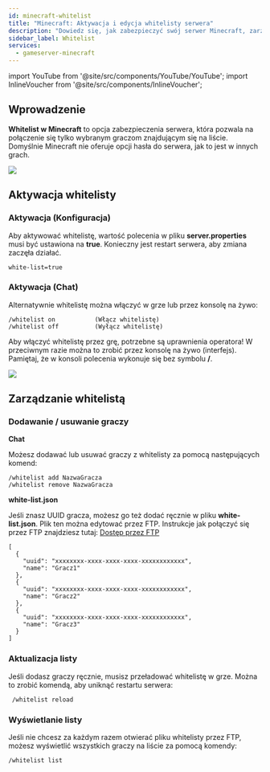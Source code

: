 ```yaml
---
id: minecraft-whitelist
title: "Minecraft: Aktywacja i edycja whitelisty serwera"
description: "Dowiedz się, jak zabezpieczyć swój serwer Minecraft, zarządzając dostępem graczy za pomocą whitelisty i chroń swoją rozgrywkę → Sprawdź teraz"
sidebar_label: Whitelist
services:
  - gameserver-minecraft
---
```


import YouTube from '@site/src/components/YouTube/YouTube';
import InlineVoucher from '@site/src/components/InlineVoucher';

## Wprowadzenie
**Whitelist w Minecraft** to opcja zabezpieczenia serwera, która pozwala na połączenie się tylko wybranym graczom znajdującym się na liście. Domyślnie Minecraft nie oferuje opcji hasła do serwera, jak to jest w innych grach.

![](https://screensaver01.zap-hosting.com/index.php/s/zbbRQdonbZPTeib/preview)

<YouTube videoId="nyor26XxwLY" imageSrc="https://screensaver01.zap-hosting.com/index.php/s/oSWCcxscEcDzrq7/preview" title="Jak włączyć WHITELIST na swoim serwerze Minecraft" description="Wolisz zobaczyć wszystko w akcji, żeby lepiej zrozumieć? Mamy to! Zanurz się w naszym wideo, które wszystko wyjaśnia. Niezależnie czy się spieszysz, czy po prostu wolisz chłonąć wiedzę w najbardziej angażujący sposób!"/>

<InlineVoucher />

## Aktywacja whitelisty



### Aktywacja (Konfiguracja)

Aby aktywować whitelistę, wartość polecenia w pliku **server.properties** musi być ustawiona na **true**. Konieczny jest restart serwera, aby zmiana zaczęła działać. 

```
white-list=true
```



### Aktywacja (Chat)

Alternatywnie whitelistę można włączyć w grze lub przez konsolę na żywo:

```
/whitelist on			(Włącz whitelistę)
/whitelist off			(Wyłącz whitelistę)
```



Aby włączyć whitelistę przez grę, potrzebne są uprawnienia operatora! W przeciwnym razie można to zrobić przez konsolę na żywo (interfejs). Pamiętaj, że w konsoli polecenia wykonuje się bez symbolu **/**.


![](https://screensaver01.zap-hosting.com/index.php/s/rxsCnTeEarycfR7/preview)



## Zarządzanie whitelistą



### Dodawanie / usuwanie graczy



**Chat**

Możesz dodawać lub usuwać graczy z whitelisty za pomocą następujących komend:

```
/whitelist add NazwaGracza
/whitelist remove NazwaGracza
```



**white-list.json**

Jeśli znasz UUID gracza, możesz go też dodać ręcznie w pliku **white-list.json**. Plik ten można edytować przez FTP. Instrukcje jak połączyć się przez FTP znajdziesz tutaj: [Dostęp przez FTP](gameserver-ftpaccess.md)

```
[
  {
    "uuid": "xxxxxxxx-xxxx-xxxx-xxxx-xxxxxxxxxxxx",
    "name": "Gracz1"
  },
  {
    "uuid": "xxxxxxxx-xxxx-xxxx-xxxx-xxxxxxxxxxxx",
    "name": "Gracz2"
  },
  {
    "uuid": "xxxxxxxx-xxxx-xxxx-xxxx-xxxxxxxxxxxx",
    "name": "Gracz3"
  }
]
```



### Aktualizacja listy

Jeśli dodasz graczy ręcznie, musisz przeładować whitelistę w grze. Można to zrobić komendą, aby uniknąć restartu serwera:

```
 /whitelist reload
```



### Wyświetlanie listy

Jeśli nie chcesz za każdym razem otwierać pliku whitelisty przez FTP, możesz wyświetlić wszystkich graczy na liście za pomocą komendy: 

```
/whitelist list
```


<InlineVoucher />